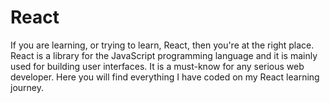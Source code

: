 # React
If you are learning, or trying to learn, React, then you're at the right place. React is a library for the JavaScript programming language and it is mainly used for building user interfaces. It is a must-know for any serious web developer. 
Here you will find everything I have coded on my React learning journey.
